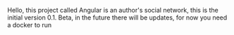 Hello, this project called Angular is an author's social network, this is the initial version 0.1. Beta, in the future there will be updates, for now you need a docker to run
